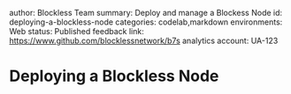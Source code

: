 
author: Blockless Team
summary: Deploy and manage a Blockess Node
id: deploying-a-blockless-node
categories: codelab,markdown
environments: Web
status: Published
feedback link: https://www.github.com/blocklessnetwork/b7s
analytics account: UA-123

# Deploying a Blockless Node
